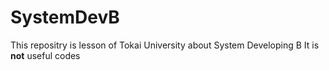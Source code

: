 # SystemDevB
This repositry is lesson of Tokai University about System Developing B
It is **not** useful codes 
